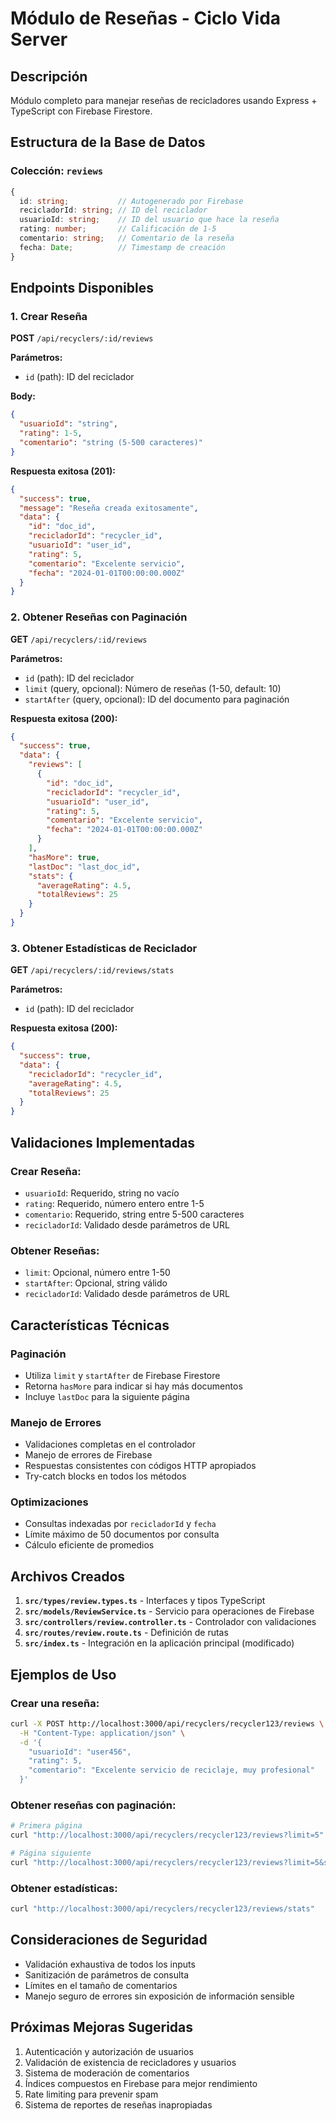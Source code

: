 # Módulo de Reseñas - Ciclo Vida Server

## Descripción
Módulo completo para manejar reseñas de recicladores usando Express + TypeScript con Firebase Firestore.

## Estructura de la Base de Datos

### Colección: `reviews`
```typescript
{
  id: string;           // Autogenerado por Firebase
  recicladorId: string; // ID del reciclador
  usuarioId: string;    // ID del usuario que hace la reseña
  rating: number;       // Calificación de 1-5
  comentario: string;   // Comentario de la reseña
  fecha: Date;          // Timestamp de creación
}
```

## Endpoints Disponibles

### 1. Crear Reseña
**POST** `/api/recyclers/:id/reviews`

**Parámetros:**
- `id` (path): ID del reciclador

**Body:**
```json
{
  "usuarioId": "string",
  "rating": 1-5,
  "comentario": "string (5-500 caracteres)"
}
```

**Respuesta exitosa (201):**
```json
{
  "success": true,
  "message": "Reseña creada exitosamente",
  "data": {
    "id": "doc_id",
    "recicladorId": "recycler_id",
    "usuarioId": "user_id",
    "rating": 5,
    "comentario": "Excelente servicio",
    "fecha": "2024-01-01T00:00:00.000Z"
  }
}
```

### 2. Obtener Reseñas con Paginación
**GET** `/api/recyclers/:id/reviews`

**Parámetros:**
- `id` (path): ID del reciclador
- `limit` (query, opcional): Número de reseñas (1-50, default: 10)
- `startAfter` (query, opcional): ID del documento para paginación

**Respuesta exitosa (200):**
```json
{
  "success": true,
  "data": {
    "reviews": [
      {
        "id": "doc_id",
        "recicladorId": "recycler_id",
        "usuarioId": "user_id",
        "rating": 5,
        "comentario": "Excelente servicio",
        "fecha": "2024-01-01T00:00:00.000Z"
      }
    ],
    "hasMore": true,
    "lastDoc": "last_doc_id",
    "stats": {
      "averageRating": 4.5,
      "totalReviews": 25
    }
  }
}
```

### 3. Obtener Estadísticas de Reciclador
**GET** `/api/recyclers/:id/reviews/stats`

**Parámetros:**
- `id` (path): ID del reciclador

**Respuesta exitosa (200):**
```json
{
  "success": true,
  "data": {
    "recicladorId": "recycler_id",
    "averageRating": 4.5,
    "totalReviews": 25
  }
}
```

## Validaciones Implementadas

### Crear Reseña:
- `usuarioId`: Requerido, string no vacío
- `rating`: Requerido, número entero entre 1-5
- `comentario`: Requerido, string entre 5-500 caracteres
- `recicladorId`: Validado desde parámetros de URL

### Obtener Reseñas:
- `limit`: Opcional, número entre 1-50
- `startAfter`: Opcional, string válido
- `recicladorId`: Validado desde parámetros de URL

## Características Técnicas

### Paginación
- Utiliza `limit` y `startAfter` de Firebase Firestore
- Retorna `hasMore` para indicar si hay más documentos
- Incluye `lastDoc` para la siguiente página

### Manejo de Errores
- Validaciones completas en el controlador
- Manejo de errores de Firebase
- Respuestas consistentes con códigos HTTP apropiados
- Try-catch blocks en todos los métodos

### Optimizaciones
- Consultas indexadas por `recicladorId` y `fecha`
- Límite máximo de 50 documentos por consulta
- Cálculo eficiente de promedios

## Archivos Creados

1. **`src/types/review.types.ts`** - Interfaces y tipos TypeScript
2. **`src/models/ReviewService.ts`** - Servicio para operaciones de Firebase
3. **`src/controllers/review.controller.ts`** - Controlador con validaciones
4. **`src/routes/review.route.ts`** - Definición de rutas
5. **`src/index.ts`** - Integración en la aplicación principal (modificado)

## Ejemplos de Uso

### Crear una reseña:
```bash
curl -X POST http://localhost:3000/api/recyclers/recycler123/reviews \
  -H "Content-Type: application/json" \
  -d '{
    "usuarioId": "user456",
    "rating": 5,
    "comentario": "Excelente servicio de reciclaje, muy profesional"
  }'
```

### Obtener reseñas con paginación:
```bash
# Primera página
curl "http://localhost:3000/api/recyclers/recycler123/reviews?limit=5"

# Página siguiente
curl "http://localhost:3000/api/recyclers/recycler123/reviews?limit=5&startAfter=doc_id_123"
```

### Obtener estadísticas:
```bash
curl "http://localhost:3000/api/recyclers/recycler123/reviews/stats"
```

## Consideraciones de Seguridad

- Validación exhaustiva de todos los inputs
- Sanitización de parámetros de consulta
- Límites en el tamaño de comentarios
- Manejo seguro de errores sin exposición de información sensible

## Próximas Mejoras Sugeridas

1. Autenticación y autorización de usuarios
2. Validación de existencia de recicladores y usuarios
3. Sistema de moderación de comentarios
4. Índices compuestos en Firebase para mejor rendimiento
5. Rate limiting para prevenir spam
6. Sistema de reportes de reseñas inapropiadas

